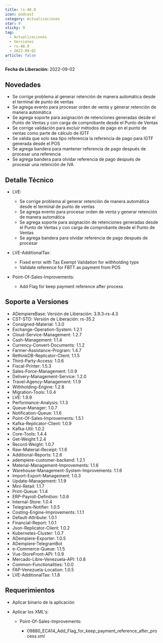 ```yaml
---
title: rs-48.9
icon: podcast
category: Actualizaciones
star: 9
sticky: 9
tag:
  - Actualizaciones
  - Versiones
  - rs-48.9
  - 2022-09-02
article: false
---
```


**Fecha de Liberación:** 2022-09-02

## Novedades

- Se corrige problema al generar retención de manera automática desde el terminal de punto de ventas
- Se agrega evento para procesar orden de venta y generar retención de manera automática
- Se agrega soporte para asignación de retenciones generadas desde el Punto de Ventas y con carga de comprobante desde el Punto de Ventas
- Se corrige validación para excluir métodos de pago en el punto de ventas como parte de cálculo de IGTF
- Se valida que solo sea tipo referencia la referencia de pago para IGTF generada desde el POS
- Se agrega bandera para mantener referencia de pago después de procesar una referencia
- Se agrega bandera para olvidar referencia de pago después de procesar una retención de IVA

## Detalle Técnico

- LVE:

  - Se corrige problema al generar retención de manera automática desde el terminal de punto de ventas
  - Se agrega evento para procesar orden de venta y generar retención de manera automática
  - Se agrega soporte para asignación de retenciones generadas desde el Punto de Ventas y con carga de comprobante desde el Punto de Ventas
  - Se agrega bandera para olvidar referencia de pago después de procesar

- LVE-AdditionalTax:

  - Fixed error with Tax Exempt Validation for withholding type
  - Validate reference for FBTT as payment from POS

- Point-Of-Sales-Improvements:

  - Add Flag for keep payment reference after process

## Soporte a Versiones

- ADempiereBase: Versión de Liberación: 3.9.3-rs-4.3
- CST-STD: Versión de Liberación: rs-35.2
- Consigned-Material: 1.3.0
- Exchange-Operation-System: 1.2.1
- Cloud-Service-Management: 1.2.7
- Cash-Management: 1.1.4
- Currency-Convert-Documents: 1.1.2
- Farmer-Assistance-Program: 1.4.7
- RethinkDB-Replicator-Client: 1.1.5
- Third-Party-Access: 1.0.6
- Fiscal-Printer: 1.5.3
- Sales-Force-Management: 1.0.9
- Delivery-Management-Service: 1.2.0
- Travel-Agency-Management: 1.1.9
- Withholding-Engine: 1.2.8
- Migration-Tools: 1.0.4
- LVE: 1.9.9
- Performance-Analysis: 1.1.3
- Queue-Manager: 1.0.7
- Notification-Queue: 1.1.6
- Point-Of-Sales-Improvements: 1.5.1
- Kafka-Replicator-Client: 1.0.9
- Kafka-Util: 1.0.2
- Core-Tools: 1.4.4
- Get-Weight:1.2.4
- Record-Weight: 1.0.7
- Raw-Material-Receipt: 1.1.6
- Additional-Reports: 1.2.6
- adempiere-customer-backend: 1.2.1
- Material-Management-Improvements: 1.1.6
- Warehouse-Management-System-Improvements: 1.1.6
- Import-Export-Management: 1.0.3
- Update-Management: 1.1.9
- Mini-Retail: 1.1.7
- Print-Queue: 1.1.4
- ERP-Payroll-Definition: 1.0.6
- Internal-Store: 1.0.4
- Telegram-Notifier: 1.0.5
- Costing-Engine-Improvements: 1.1.1
- Default-Attribute: 1.0.1
- Financial-Report: 1.0.1
- Json-Replicator-Client: 1.0.2
- Kubernetes-Cluster: 1.0.7
- ADempiere-Exporter: 1.0.5
- ADempiere-TelegramBot
- e-Commerce-Queue: 1.1.5
- Vue-StoreFront-API: 1.0.9
- Mercado-Libre-Venezuela-API: 1.0.8
- Common-Functionalities: 1.0.0
- FAP-Venezuela-Location: 1.0.5
- LVE-AdditionalTax: 1.1.8

## Requerimientos

- Aplicar binario de la aplicación
- Aplicar los XML's:

  - Point-Of-Sales-Improvements:

    - 09880_ECA14_Add_Flag_for_keep_payment_reference_after_process.xml
